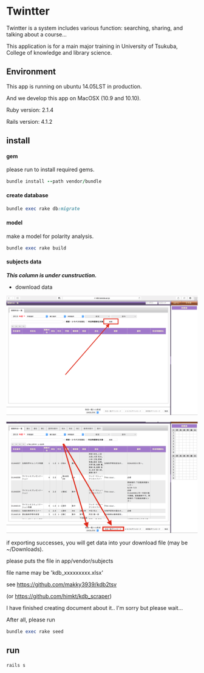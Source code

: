 # Twintter

Twintter is a system includes various function: searching, sharing, and talking about a course...

This application is for a main major training in University of Tsukuba, College of knowledge and library science.

## Environment

This app is running on ubuntu 14.05LST in production.

And we develop this app on MacOSX (10.9 and 10.10).

Ruby version: 2.1.4

Rails version: 4.1.2

## install

#### gem

please run to install required gems.

```ruby
bundle install --path vendor/bundle
```

#### create database
```ruby
bundle exec rake db:migrate
```

#### model

make a model for polarity analysis.

```ruby
bundle exec rake build
```

#### subjects data

___This column is under cunstruction.___

* download data

![KDBを開き検索を行う](screen_shots/検索.png)

![データをエクスポートする](screen_shots/エクスポート.png)

if exporting successes, you will get data into your download file (may be ~/Downloads).  

please puts the file in app/vendor/subjects  

file name may be 'kdb_xxxxxxxxx.xlsx'

see https://github.com/makky3939/kdb2tsv

(or https://github.com/himkt/kdb_scraper)

I have finished creating document about it.. I'm sorry but please wait...  

After all, please run

```ruby
bundle exec rake seed
```

## run

```ruby
rails s
```
